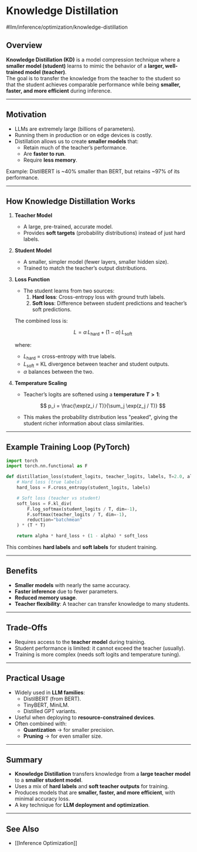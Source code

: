 # Knowledge Distillation 
 #llm/inference/optimization/knowledge-distillation  

## Overview
**Knowledge Distillation (KD)** is a model compression technique where a **smaller model (student)** learns to mimic the behavior of a **larger, well-trained model (teacher)**.  
The goal is to transfer the knowledge from the teacher to the student so that the student achieves comparable performance while being **smaller, faster, and more efficient** during inference.

---
## Motivation
- LLMs are extremely large (billions of parameters).  
- Running them in production or on edge devices is costly.  
- Distillation allows us to create **smaller models** that:
  - Retain much of the teacher’s performance.  
  - Are **faster to run**.  
  - Require **less memory**.  

Example: DistilBERT is ~40% smaller than BERT, but retains ~97% of its performance.

---
## How Knowledge Distillation Works

1. **Teacher Model**  
   - A large, pre-trained, accurate model.  
   - Provides **soft targets** (probability distributions) instead of just hard labels.

2. **Student Model**  
   - A smaller, simpler model (fewer layers, smaller hidden size).  
   - Trained to match the teacher’s output distributions.

3. **Loss Function**  
   - The student learns from two sources:
     1. **Hard loss**: Cross-entropy loss with ground truth labels.  
     2. **Soft loss**: Difference between student predictions and teacher’s soft predictions.  

   The combined loss is:

   $$
   L = \alpha \, L_{\text{hard}} + (1 - \alpha) \, L_{\text{soft}}
   $$

   where:  
   - $L_{\text{hard}}$ = cross-entropy with true labels.  
   - $L_{\text{soft}}$ = KL divergence between teacher and student outputs.  
   - $\alpha$ balances between the two.

4. **Temperature Scaling**  
   - Teacher’s logits are softened using a **temperature $T > 1$**:  

   $$
   p_i = \frac{\exp(z_i / T)}{\sum_j \exp(z_j / T)}
   $$

   - This makes the probability distribution less "peaked", giving the student richer information about class similarities.

---
## Example Training Loop (PyTorch)

```python
import torch
import torch.nn.functional as F

def distillation_loss(student_logits, teacher_logits, labels, T=2.0, alpha=0.5):
    # Hard loss (true labels)
    hard_loss = F.cross_entropy(student_logits, labels)

    # Soft loss (teacher vs student)
    soft_loss = F.kl_div(
        F.log_softmax(student_logits / T, dim=-1),
        F.softmax(teacher_logits / T, dim=-1),
        reduction="batchmean"
    ) * (T * T)

    return alpha * hard_loss + (1 - alpha) * soft_loss
```

This combines **hard labels** and **soft labels** for student training.

---
## Benefits
- **Smaller models** with nearly the same accuracy.  
- **Faster inference** due to fewer parameters.  
- **Reduced memory usage**.  
- **Teacher flexibility**: A teacher can transfer knowledge to many students.  

---
## Trade-Offs
- Requires access to the **teacher model** during training.  
- Student performance is limited: it cannot exceed the teacher (usually).  
- Training is more complex (needs soft logits and temperature tuning).  

---
## Practical Usage
- Widely used in **LLM families**:
  - DistilBERT (from BERT).  
  - TinyBERT, MiniLM.  
  - Distilled GPT variants.  
- Useful when deploying to **resource-constrained devices**.  
- Often combined with:
  - **Quantization** → for smaller precision.  
  - **Pruning** → for even smaller size.  

---
## Summary
- **Knowledge Distillation** transfers knowledge from a **large teacher model** to a **smaller student model**.  
- Uses a mix of **hard labels** and **soft teacher outputs** for training.  
- Produces models that are **smaller, faster, and more efficient**, with minimal accuracy loss.  
- A key technique for **LLM deployment and optimization**.  

---
## See Also
- [[Inference Optimization]]
